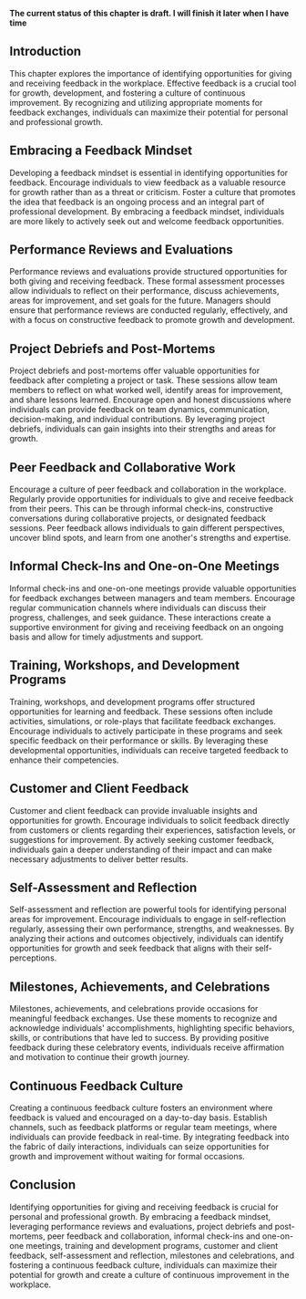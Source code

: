 **The current status of this chapter is draft. I will finish it later when I have time**

Introduction
------------

This chapter explores the importance of identifying opportunities for giving and receiving feedback in the workplace. Effective feedback is a crucial tool for growth, development, and fostering a culture of continuous improvement. By recognizing and utilizing appropriate moments for feedback exchanges, individuals can maximize their potential for personal and professional growth.

Embracing a Feedback Mindset
----------------------------

Developing a feedback mindset is essential in identifying opportunities for feedback. Encourage individuals to view feedback as a valuable resource for growth rather than as a threat or criticism. Foster a culture that promotes the idea that feedback is an ongoing process and an integral part of professional development. By embracing a feedback mindset, individuals are more likely to actively seek out and welcome feedback opportunities.

Performance Reviews and Evaluations
-----------------------------------

Performance reviews and evaluations provide structured opportunities for both giving and receiving feedback. These formal assessment processes allow individuals to reflect on their performance, discuss achievements, areas for improvement, and set goals for the future. Managers should ensure that performance reviews are conducted regularly, effectively, and with a focus on constructive feedback to promote growth and development.

Project Debriefs and Post-Mortems
---------------------------------

Project debriefs and post-mortems offer valuable opportunities for feedback after completing a project or task. These sessions allow team members to reflect on what worked well, identify areas for improvement, and share lessons learned. Encourage open and honest discussions where individuals can provide feedback on team dynamics, communication, decision-making, and individual contributions. By leveraging project debriefs, individuals can gain insights into their strengths and areas for growth.

Peer Feedback and Collaborative Work
------------------------------------

Encourage a culture of peer feedback and collaboration in the workplace. Regularly provide opportunities for individuals to give and receive feedback from their peers. This can be through informal check-ins, constructive conversations during collaborative projects, or designated feedback sessions. Peer feedback allows individuals to gain different perspectives, uncover blind spots, and learn from one another's strengths and expertise.

Informal Check-Ins and One-on-One Meetings
------------------------------------------

Informal check-ins and one-on-one meetings provide valuable opportunities for feedback exchanges between managers and team members. Encourage regular communication channels where individuals can discuss their progress, challenges, and seek guidance. These interactions create a supportive environment for giving and receiving feedback on an ongoing basis and allow for timely adjustments and support.

Training, Workshops, and Development Programs
---------------------------------------------

Training, workshops, and development programs offer structured opportunities for learning and feedback. These sessions often include activities, simulations, or role-plays that facilitate feedback exchanges. Encourage individuals to actively participate in these programs and seek specific feedback on their performance or skills. By leveraging these developmental opportunities, individuals can receive targeted feedback to enhance their competencies.

Customer and Client Feedback
----------------------------

Customer and client feedback can provide invaluable insights and opportunities for growth. Encourage individuals to solicit feedback directly from customers or clients regarding their experiences, satisfaction levels, or suggestions for improvement. By actively seeking customer feedback, individuals gain a deeper understanding of their impact and can make necessary adjustments to deliver better results.

Self-Assessment and Reflection
------------------------------

Self-assessment and reflection are powerful tools for identifying personal areas for improvement. Encourage individuals to engage in self-reflection regularly, assessing their own performance, strengths, and weaknesses. By analyzing their actions and outcomes objectively, individuals can identify opportunities for growth and seek feedback that aligns with their self-perceptions.

Milestones, Achievements, and Celebrations
------------------------------------------

Milestones, achievements, and celebrations provide occasions for meaningful feedback exchanges. Use these moments to recognize and acknowledge individuals' accomplishments, highlighting specific behaviors, skills, or contributions that have led to success. By providing positive feedback during these celebratory events, individuals receive affirmation and motivation to continue their growth journey.

Continuous Feedback Culture
---------------------------

Creating a continuous feedback culture fosters an environment where feedback is valued and encouraged on a day-to-day basis. Establish channels, such as feedback platforms or regular team meetings, where individuals can provide feedback in real-time. By integrating feedback into the fabric of daily interactions, individuals can seize opportunities for growth and improvement without waiting for formal occasions.

Conclusion
----------

Identifying opportunities for giving and receiving feedback is crucial for personal and professional growth. By embracing a feedback mindset, leveraging performance reviews and evaluations, project debriefs and post-mortems, peer feedback and collaboration, informal check-ins and one-on-one meetings, training and development programs, customer and client feedback, self-assessment and reflection, milestones and celebrations, and fostering a continuous feedback culture, individuals can maximize their potential for growth and create a culture of continuous improvement in the workplace.
